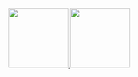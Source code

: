 <div>
<a href="https://github.com/irineuerica">
<img height="120em" src="https://github-readme-stats.vercel.app/api/top-langs/?username=irineuerica&layout=compact&langs_count=7&theme=dracula"/>
<img height="120em" src="https://github-readme-stats.vercel.app/api?username=irineuerica&show_icons=true&theme=dracula&include_all_commits=true&count_private=true"/>
</div>
  


